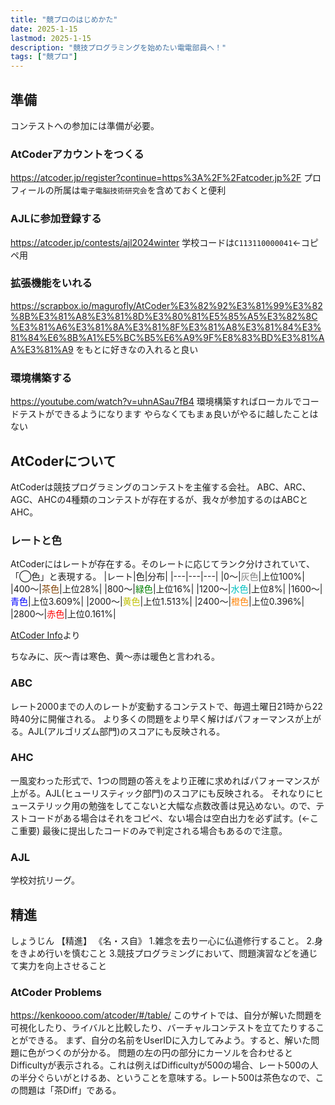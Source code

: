 ```yaml
---
title: "競プロのはじめかた"
date: 2025-1-15
lastmod: 2025-1-15
description: "競技プログラミングを始めたい電電部員へ！"
tags: ["競プロ"]
---
```


## 準備
コンテストへの参加には準備が必要。

### AtCoderアカウントをつくる
https://atcoder.jp/register?continue=https%3A%2F%2Fatcoder.jp%2F
プロフィールの所属は`電子電脳技術研究会`を含めておくと便利

### AJLに参加登録する
https://atcoder.jp/contests/ajl2024winter
学校コードは`C113110000041`←コピペ用

### 拡張機能をいれる
https://scrapbox.io/magurofly/AtCoder%E3%82%92%E3%81%99%E3%82%8B%E3%81%A8%E3%81%8D%E3%80%81%E5%85%A5%E3%82%8C%E3%81%A6%E3%81%8A%E3%81%8F%E3%81%A8%E3%81%84%E3%81%84%E6%8B%A1%E5%BC%B5%E6%A9%9F%E8%83%BD%E3%81%AA%E3%81%A9
をもとに好きなの入れると良い

### 環境構築する
https://youtube.com/watch?v=uhnASau7fB4
環境構築すればローカルでコードテストができるようになります
やらなくてもまぁ良いがやるに越したことはない

## AtCoderについて
AtCoderは競技プログラミングのコンテストを主催する会社。
ABC、ARC、AGC、AHCの4種類のコンテストが存在するが、我々が参加するのはABCとAHC。
### レートと色
AtCoderにはレートが存在する。そのレートに応じてランク分けされていて、「◯色」と表現する。
|レート|色|分布|
|---|---|---|
|0〜|<font color="#808080">灰色</font>|上位100%|
|400〜|<font color="#804000">茶色</font>|上位28%|
|800〜|<font color="#008000">緑色</font>|上位16%|
|1200〜|<font color="#00C0C0">水色</font>|上位8%|
|1600〜|<font color="#0000FF">青色</font>|上位3.609%|
|2000〜|<font color="#C0C000">黄色</font>|上位1.513%|
|2400〜|<font color="#FF8000">橙色</font>|上位0.396%|
|2800〜|<font color="#FF0000">赤色</font>|上位0.161%|

[AtCoder Info](https://info.atcoder.jp/utilize/jobs/rating-business-impact)より

ちなみに、灰〜青は寒色、黄〜赤は暖色と言われる。

### ABC
レート2000までの人のレートが変動するコンテストで、毎週土曜日21時から22時40分に開催される。
より多くの問題をより早く解けばパフォーマンスが上がる。AJL(アルゴリズム部門)のスコアにも反映される。
### AHC
一風変わった形式で、1つの問題の答えをより正確に求めればパフォーマンスが上がる。AJL(ヒューリスティック部門)のスコアにも反映される。
それなりにヒューステリック用の勉強をしてこないと大幅な点数改善は見込めない。ので、テストコードがある場合はそれをコピペ、ない場合は空白出力を必ず試す。(←ここ重要)
最後に提出したコードのみで判定される場合もあるので注意。
### AJL
学校対抗リーグ。

## 精進
しょうじん
【精進】
《名・ス自》
1.雑念を去り一心に仏道修行すること。
2.身をきよめ行いを慎むこと
3.競技プログラミングにおいて、問題演習などを通じて実力を向上させること
### AtCoder Problems
https://kenkoooo.com/atcoder/#/table/
このサイトでは、自分が解いた問題を可視化したり、ライバルと比較したり、バーチャルコンテストを立てたりすることができる。
まず、自分の名前をUserIDに入力してみよう。すると、解いた問題に色がつくのが分かる。
問題の左の円の部分にカーソルを合わせるとDifficultyが表示される。これは例えばDifficultyが500の場合、レート500の人の半分ぐらいがとけるあ、ということを意味する。レート500は茶色なので、この問題は「茶Diff」である。
###